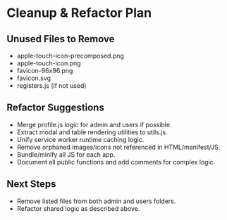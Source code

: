 # Cleanup & Refactor Plan

## Unused Files to Remove
- apple-touch-icon-precomposed.png
- apple-touch-icon.png
- favicon-96x96.png
- favicon.svg
- registers.js (if not used)

## Refactor Suggestions
- Merge profile.js logic for admin and users if possible.
- Extract modal and table rendering utilities to utils.js.
- Unify service worker runtime caching logic.
- Remove orphaned images/icons not referenced in HTML/manifest/JS.
- Bundle/minify all JS for each app.
- Document all public functions and add comments for complex logic.

## Next Steps
- Remove listed files from both admin and users folders.
- Refactor shared logic as described above.
